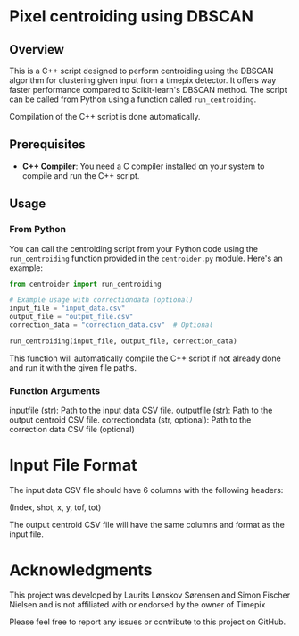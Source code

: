 # Pixel centroiding using DBSCAN

## Overview

This is a C++ script designed to perform centroiding using the DBSCAN algorithm for clustering given input from a timepix detector. It offers way faster performance compared to Scikit-learn's DBSCAN  method. The script can be called from Python using a function called `run_centroiding`.

Compilation of the C++ script is done automatically.


## Prerequisites

- **C++ Compiler**: You need a C compiler installed on your system to compile and run the C++ script.

## Usage

### From Python

You can call the centroiding script from your Python code using the `run_centroiding` function provided in the `centroider.py` module. Here's an example:

```python
from centroider import run_centroiding

# Example usage with correctiondata (optional)
input_file = "input_data.csv"
output_file = "output_file.csv"
correction_data = "correction_data.csv"  # Optional

run_centroiding(input_file, output_file, correction_data)
```

This function will automatically compile the C++ script if not already done and run it with the given file paths.

### Function Arguments
inputfile (str): Path to the input data CSV file.
outputfile (str): Path to the output centroid CSV file.
correctiondata (str, optional): Path to the correction data CSV file (optional)

# Input File Format
The input data CSV file should have 6 columns with the following headers:

(Index, shot, x, y, tof, tot)

The output centroid CSV file will have the same columns and format as the input file.
 
# Acknowledgments
This project was developed by Laurits Lønskov Sørensen and Simon Fischer Nielsen and is not affiliated with or endorsed by the owner of Timepix 

Please feel free to report any issues or contribute to this project on GitHub.

